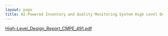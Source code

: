```yaml
---
layout: page
title: AI-Powered Inventory and Quality Monitoring System High Level Design Report
---
```



[High-Level_Design_Report_CMPE_491.pdf](https://github.com/user-attachments/files/18262626/High-Level_Design_Report_CMPE_491.pdf)
